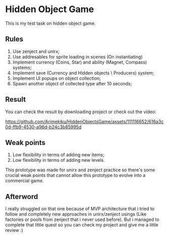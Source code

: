 # Hidden Object Game
This is my test task on hidden object game.
## Rules
1. Use zenject and unirx;
2. Use addresables for sprite loading in scenes (On instantiating)
3. Implement currency (Coins, Star) and ability (Magnet, Compass) systems;
4. Implement save (Currency and Hidden objects \ Producers) system;
5. Implement UI popups on object collection;
6. Spawn another object of collected type after 10 seconds;

## Result
You can check the result by downloading project or check out the video:



https://github.com/Arimekiku/HiddenObjectsGame/assets/111116652/616a3c0d-ffb9-4530-a96d-b24c3b85995d


## Weak points
1. Low flexibility in terms of adding new items;
2. Low flexibility in terms of adding new levels.

This prototype was made for unirx and zenject practice so there's some crucial weak points that cannot allow this prototype to evolve into a commercial game.

## Afterword
I really struggled on that one because of MVP architecture that i tried to follow and completely new approaches in unirx/zenject usings (Like factories or pools from zenject that i never used before).
But i managed to complete that little quest so you can check my project and give me a little review :)
